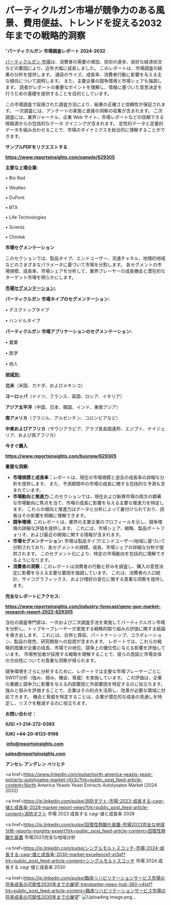 # パーティクルガン市場が競争力のある風景、費用便益、トレンドを捉える2032年までの戦略的洞察

"<strong>パーティクルガン 市場調査レポート 2024-2032</strong>

<a href=https://www.reportsinsights.com/sample/629305>パーティクルガン 市場</a>は、消費者の需要の増加、技術の進歩、良好な経済状況などの要因により、近年大幅に成長しました。 このレポートは、市場調査の結果の分析を提供します。 通貨のサイズ、成長率、消費者行動に影響を与える主な傾向について説明します。 また、主要企業の競争環境と市場シェアも強調します。 読者がレポートの重要なポイントを理解し、情報に基づいた意思決定を行うための基礎を提供することを目的としています。

この市場調査で採用された調査方法により、結果の正確さと信頼性が保証されます。 一次調査には、アンケートの実施と直接の洞察の収集が含まれます。 二次調査には、業界ジャーナル、企業 Web サイト、市場レポートなどの信頼できる情報源からの包括的なデータ マイニングが含まれます。 定性的データと定量的データを組み合わせることで、市場のダイナミクスを総合的に理解することができます。

<strong><b>サンプルPDFをリクエストする</b></strong>

<a href=https://www.reportsinsights.com/sample/629305><strong><u>https://www.reportsinsights.com/sample/629305</u></strong></a>

<strong>主要な上場企業:</strong>

• Bio Rad

• Wealtec

• DuPont

• BTX

• Life Technologies

• Scientz

• Chintek

<strong>市場セグメンテーション</strong>

このセクションでは、製品タイプ、エンドユーザー、流通チャネル、地理的地域などのさまざまなパラメータに基づいて市場を分割します。 各セグメントの市場規模、成長率、市場シェアを分析して、業界プレーヤーの成長機会と潜在的なターゲット市場を明らかにします。

<strong><u>市場セグメンテーション</u></strong><strong><u>:</u></strong>

<strong>パーティクルガン 市場タイプのセグメンテーション:</strong>

• デスクトップタイプ

• ハンドルタイプ

<strong>パーティクルガン 市場アプリケーションのセグメンテーション:</strong>

• 農業

• 医学

• 他人

<strong><u>地域別</u></strong><strong><u>:</u></strong>

<strong>北米</strong>（米国、カナダ、およびメキシコ）

<strong>ヨーロッパ</strong>（ドイツ、フランス、英国、ロシア、イタリア）

<strong>アジア太平洋</strong>（中国、日本、韓国、インド、東南アジア）

<strong>南アメリカ</strong>（ブラジル、アルゼンチン、コロンビアなど）

<strong>中東およびアフリカ</strong>（サウジアラビア、アラブ首長国連邦、エジプト、ナイジェリア、および南アフリカ）

<strong>今すぐ購入</strong>

<a href=https://www.reportsinsights.com/buynow/629305><strong><u>https://www.reportsinsights.com/buynow/629305</u></strong></a>

<strong>重要な洞察:</strong>
<ul>
  <li><strong>市場規模と成長率：</strong>レポートは、現在の市場規模と過去の成長率の詳細な分析を提供します。 また、予測期間中の市場の成長に関する包括的な予測も含まれています。</li>
  <li><strong>市場動向と推進力:</strong>このセクションでは、現在および新興市場の両方の顕著な市場動向に焦点を当て、市場の成長に影響を与える主要な推進力を特定します。 これらの傾向と推進力はデータと分析によって裏付けられており、読者はその影響を明確に理解できます。</li>
  <li><strong>競争環境</strong>: このレポートは、業界の主要企業のプロフィールを示し、競争環境の詳細な評価を提供します。 これには、市場シェア、戦略、製品ポートフォリオ、および最近の開発に関する情報が含まれます。</li>
  <li><strong>市場セグメンテーション: </strong>市場は製品タイプ/エンドユーザー/地域に基づいて分割されており、各セグメントの規模、成長、市場シェアの詳細な分析が提供されます。 このセグメント化により、特定の市場動向を包括的に理解できるようになります。</li>
  <li><strong>消費者の洞察 : </strong>このレポートは消費者の行動と好みを調査し、購入の意思決定に影響を与える主要な要因を強調しています。 これは、消費者の人口統計、サイコグラフィックス、および嗜好の変化に関する貴重な洞察を提供します。</li>
</ul>
<strong>完全なレポートにアクセス:</strong>

<a href=https://www.reportsinsights.com/industry-forecast/gene-gun-market-research-report-2022-629305><strong><u><b>https://www.reportsinsights.com/industry-forecast/gene-gun-market-research-report-2022-629305</b></u></strong></a>

当社の調査専門家は、一次および二次調査手法を実施してパーティクルガン市場を分析し、トップキープレーヤーが実施する戦略的取り組みの評価に関する結論を導き出します。 これには、合併と買収、パートナーシップ、コラボレーション、製品の発売、研究開発への投資が含まれます。 レポートでは、これらの戦略的措置が企業の成長、市場での地位、競争上の優位性に与える影響を評価しています。 市場参加者が採用する戦略を理解することで、彼らの意図と市場全体の方向性についての貴重な洞察が得られます。

競争環境をさらに分析するために、レポートでは主要な市場プレーヤーごとにSWOT分析（強み、弱み、機会、脅威）を実施しています。 この評価は、企業の業績と競争力に影響を与える内部要因と外部要因を特定するのに役立ちます。 強みと弱みを評価することで、企業はその利点を活用し、改善が必要な領域に対処できます。 機会と脅威を特定することは、企業が潜在的な成長の見通しを特定し、リスクを軽減するのに役立ちます。

<strong>お問い合わせ：</strong>

<strong>(US) +1-214-272-0393</strong>

<strong>(UK) +44-20-8133-9198</strong>

<strong> </strong><a href=info@reportsinsights.com><strong><u>info@reportsinsights.com</u></strong></a>

<a href=sales@reportsinsights.com><strong><u>sales@reportsinsights.com</u></strong></a>

<strong>アンセレ アンデレン ベリヒテ</strong>

<a href=https://www.linkedin.com/pulse/north-america-yeasts-yeast-extracts-autolysates-market-nfz3c?trk=public_post_feed-article-content>North America Yeasts Yeast Extracts Autolysates Market [2024 2032]</a>

<a href=https://jp.linkedin.com/pulse/消防ダクト-市場-2023-成長する-cagr-値と成長率-2028-market-report-news?trk=public_post_feed-article-content>消防ダクト 市場 2023 成長する cagr 値と成長率 2028</a>

<a href=https://jp.linkedin.com/pulse/回復性熱酸化装置-市場2023完全な地域分析-reports-insights-expert?trk=public_post_feed-article-content>回復性熱酸化装置 市場2023完全な地域分析</a>

<a href=https://jp.linkedin.com/pulse/シングルモルトスコッチ-市場-2024-成長する-cagr-値と成長率-2030-market-excellence1-xt3qf?trk=public_post_feed-article-content>シングルモルトスコッチ 市場 2024 成長する cagr 値と成長率 2030</a>

<a href=https://jp.linkedin.com/pulse/臨床リハビリテーションサービス市場の将来成長の可能性2030年までの展望-trendsetter-news-hub-360-v4jqf?trk=public_post_feed-article-content>臨床リハビリテーションサービス市場の将来成長の可能性2030年までの展望</a>"
![Uploading image.png…]()
